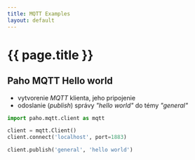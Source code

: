 ```yaml
---
title: MQTT Examples
layout: default
---
```


# {{ page.title }}


## Paho MQTT Hello world

* vytvorenie _MQTT_ klienta, jeho pripojenie
* odoslanie (_publish_) správy _"hello world"_ do témy _"general"_

```python
import paho.mqtt.client as mqtt

client = mqtt.Client()
client.connect('localhost', port=1883)

client.publish('general', 'hello world')
```
